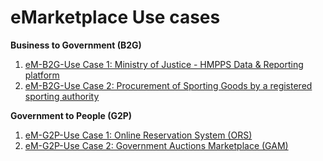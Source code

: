 # eMarketplace Use cases

**Business to Government (B2G)**

1. [eM-B2G-Use Case 1: Ministry of Justice - HMPPS Data & Reporting platform](https://app.gitbook.com/o/pxmRWOPoaU8fUAbbcrus/s/YLLEfCKTnmzAMDSDzJJH/\~/changes/54/em-b2g-uc1-moj-hpmms-data-and-reporting-platform)
2. [eM-B2G-Use Case 2: Procurement of Sporting Goods by a registered sporting authority](http://localhost:5000/s/YLLEfCKTnmzAMDSDzJJH/em-b2g-uc2-sgp-sporting-goods-procurement)

**Government to People (G2P)**



1. [eM-G2P-Use Case 1: Online Reservation System (ORS)](http://localhost:5000/s/YLLEfCKTnmzAMDSDzJJH/em-g2p-uc2-online-reservation-system-ors)
2. [eM-G2P-Use Case 2: Government Auctions Marketplace (GAM)](http://localhost:5000/s/YLLEfCKTnmzAMDSDzJJH/em-g2p-uc3-government-auctions-marketplace-gam)

